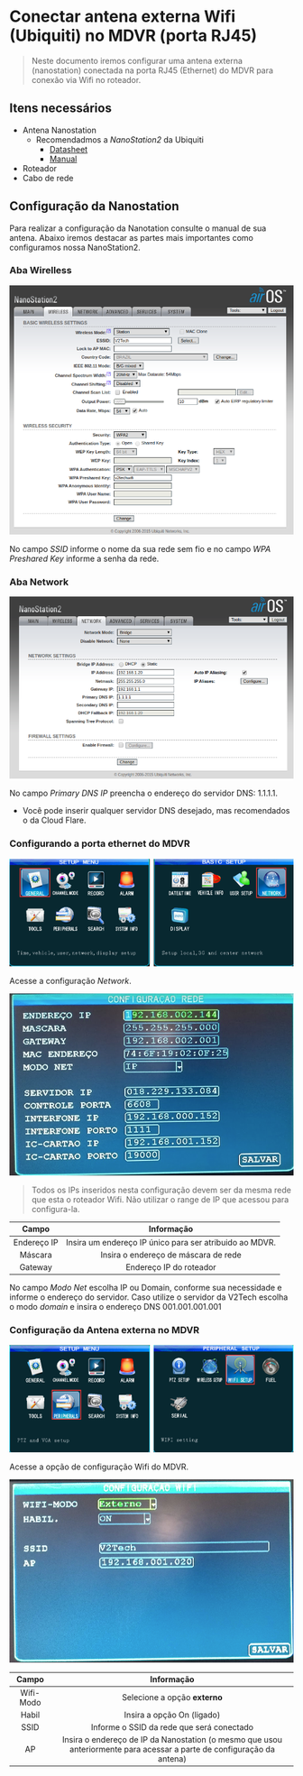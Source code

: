 # Conectar antena externa Wifi (Ubiquiti) no MDVR (porta RJ45)

> Neste documento iremos configurar uma antena externa (nanostation) conectada na porta RJ45 (Ethernet) do MDVR para conexão via Wifi no roteador.

## Itens necessários

- Antena Nanostation
  - Recomendadmos a _NanoStation2_ da Ubiquiti
    - [Datasheet](https://dl.ubnt.com/ns2_datasheet.pdf)
    - [Manual](https://dl.ubnt.com/Nano_Quick_Set-up.pdf)
- Roteador
- Cabo de rede

## Configuração da Nanostation

Para realizar a configuração da Nanotation consulte o manual de sua antena. Abaixo iremos destacar as partes mais importantes como configuramos nossa NanoStation2.

### Aba Wirelless

![ConfigNanoStation](nano-station-wll.png)

No campo _SSID_ informe o nome da sua rede sem fio e no campo _WPA Preshared Key_ informe a senha da rede.

### Aba Network

![ConfigNanoStation](nano-station-config.png)

No campo _Primary DNS IP_ preencha o endereço do servidor DNS: 1.1.1.1.

- Você pode inserir qualquer servidor DNS desejado, mas recomendados o da Cloud Flare.

### Configurando a porta ethernet do MDVR

![ConfigNanoStation](network-mdvr.png)

Acesse a configuração _Network_.

![Network](network.png)

> Todos os IPs inseridos nesta configuração devem ser da mesma rede que esta o roteador Wifi. Não utilizar o range de IP que acessou para configura-la.

|    Campo    |                       Informação                        |
| :---------: | :-----------------------------------------------------: |
| Endereço IP | Insira um endereço IP único para ser atribuido ao MDVR. |
|   Máscara   |          Insira o endereço de máscara de rede           |
|   Gateway   |                 Endereço IP do roteador                 |

No campo _Modo Net_ escolha IP ou Domain, conforme sua necessidade e informe o endereço do servidor. Caso utilize o servidor da V2Tech escolha o modo _domain_ e insira o endereço DNS 001.001.001.001

### Configuração da Antena externa no MDVR

![ConfigNanoStation](wifi.png)

Acesse a opção de configuração Wifi do MDVR.

![ConfigNanoStation](wifi-config.png)

|   Campo   |                                                       Informação                                                       |
| :-------: | :--------------------------------------------------------------------------------------------------------------------: |
| Wifi-Modo |                                             Selecione a opção **externo**                                              |
|   Habil   |                                               Insira a opção On (ligado)                                               |
|   SSID    |                                       Informe o SSID da rede que será conectado                                        |
|    AP     | Insira o endereço de IP da Nanostation (o mesmo que usou anteriormente para acessar a parte de configuração da antena) |
